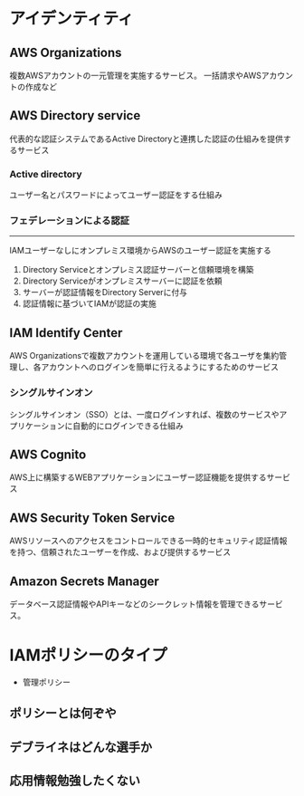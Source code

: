 # アイデンティティ
## AWS Organizations
複数AWSアカウントの一元管理を実施するサービス。
一括請求やAWSアカウントの作成など

## AWS Directory service
代表的な認証システムであるActive Directoryと連携した認証の仕組みを提供するサービス

### Active directory 
ユーザー名とパスワードによってユーザー認証をする仕組み
### フェデレーションによる認証
---
IAMユーザーなしにオンプレミス環境からAWSのユーザー認証を実施する
1. Directory Serviceとオンプレミス認証サーバーと信頼環境を構築
2. Directory Serviceがオンプレミスサーバーに認証を依頼
3. サーバーが認証情報をDirectory Serverに付与
4. 認証情報に基づいてIAMが認証の実施
## IAM Identify Center
AWS Organizationsで複数アカウントを運用している環境で各ユーザを集約管理し、各アカウントへのログインを簡単に行えるようにするためのサービス

### シングルサインオン
シングルサインオン（SSO）とは、一度ログインすれば、複数のサービスやアプリケーションに自動的にログインできる仕組み

## AWS Cognito 
AWS上に構築するWEBアプリケーションにユーザー認証機能を提供するサービス

## AWS Security Token Service
AWSリソースへのアクセスをコントロールできる一時的セキュリティ認証情報を持つ、信頼されたユーザーを作成、および提供するサービス

## Amazon Secrets Manager
データベース認証情報やAPIキーなどのシークレット情報を管理できるサービス。

# IAMポリシーのタイプ
* 管理ポリシー

## ポリシーとは何ぞや

## デブライネはどんな選手か

## 応用情報勉強したくない





